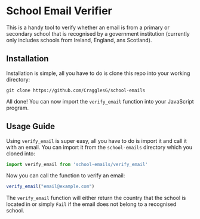 # School Email Verifier
This is a handy tool to verify whether an email is from a primary or secondary school that is recognised by a government
institution (currently only includes schools from Ireland, England, ans Scotland).

## Installation

Installation is simple, all you have to do is clone this repo into your working directory:

````commandline
git clone https://github.com/CragglesG/school-emails
````

All done! You can now import the ``verify_email`` function into your JavaScript program.

## Usage Guide

Using ``verify_email``  is super easy, all you have to do is import it and call it with an email. You can import
it from the ``school-emails`` directory which you cloned into:

```javascript
import verify_email from 'school-emails/verify_email'
```

Now you can call the function to verify an email:

````javascript
verify_email("email@example.com")
````

The ``verify_email`` function will either return the country that the school is located in or simply ``Fail`` if the
email does not belong to a recognised school.
